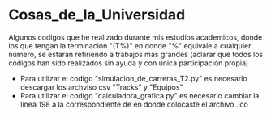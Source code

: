 # Cosas_de_la_Universidad
Algunos codigos que he realizado durante mis estudios academicos, donde los que tengan la terminación "(T%)" en donde  "%" equivale a cualquier número, se estarán refiriendo a trabajos más grandes (aclarar que todos los codigos han sido realizados sin ayuda y con única participación propia)

  * Para utilizar el codigo "simulacion_de_carreras_T2.py" es necesario descargar los archviso csv "Tracks" y "Equipos"
  * Para utilizar el codigo "calculadora_grafica.py" es necesario cambiar la linea 198 a la correspondiente de en donde colocaste el archivo .ico

